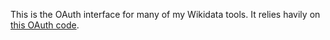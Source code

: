 This is the OAuth interface for many of my Wikidata tools. It relies havily on [this OAuth code](https://bitbucket.org/magnusmanske/magnustools/src/2f3811e80d0b215f9b45fb9b6da2d57536c56077/public_html/php/oauth.php?at=master&fileviewer=file-view-default).